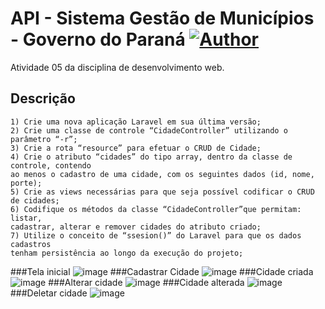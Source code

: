 
# API - Sistema Gestão de Municípios - Governo do Paraná [![Author](https://img.shields.io/badge/author-anapaullamb-7225d0?style=flat-square)](https://github.com/anapaullamb)
Atividade 05 da disciplina de desenvolvimento web.
## Descrição
    1) Crie uma nova aplicação Laravel em sua última versão;
    2) Crie uma classe de controle “CidadeController” utilizando o parâmetro “-r”;
    3) Crie a rota “resource” para efetuar o CRUD de Cidade;
    4) Crie o atributo “cidades” do tipo array, dentro da classe de controle, contendo
    ao menos o cadastro de uma cidade, com os seguintes dados (id, nome, porte);
    5) Crie as views necessárias para que seja possível codificar o CRUD de cidades;
    6) Codifique os métodos da classe “CidadeController”que permitam: listar,
    cadastrar, alterar e remover cidades do atributo criado;
    7) Utilize o conceito de “ssesion()” do Laravel para que os dados cadastros
    tenham persistência ao longo da execução do projeto;

###Tela inicial
![image](https://user-images.githubusercontent.com/61051844/236975460-34898ddc-0c7c-4951-8c85-7dd81c9e01a4.png)
###Cadastrar Cidade
![image](https://user-images.githubusercontent.com/61051844/236975529-a5d21d30-68fa-496e-9e8c-9b302fc5f40f.png)
###Cidade criada
![image](https://user-images.githubusercontent.com/61051844/236975581-8db5a86b-59e1-44a1-ac0e-d8a2ebc21906.png)
###Alterar cidade
![image](https://user-images.githubusercontent.com/61051844/236975614-4cbc5eab-1cd2-450c-a2b1-0bdcd100714f.png)
###Cidade alterada
![image](https://user-images.githubusercontent.com/61051844/236975635-1e555517-3c3f-48eb-bc26-a810365d8842.png)
###Deletar cidade
![image](https://user-images.githubusercontent.com/61051844/236975667-8f9ddab4-e39f-4320-8efd-4fe254bb61f6.png)

